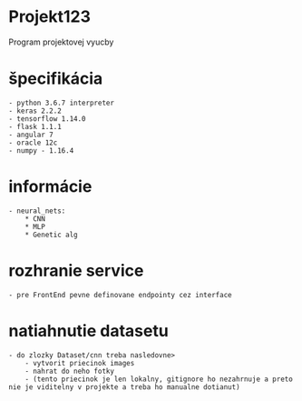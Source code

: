 # Projekt123
Program projektovej vyucby
# špecifikácia
    - python 3.6.7 interpreter
    - keras 2.2.2
    - tensorflow 1.14.0
    - flask 1.1.1
    - angular 7
    - oracle 12c
    - numpy - 1.16.4
# informácie
    - neural_nets:
        * CNN 
        * MLP
        * Genetic alg
# rozhranie service
    - pre FrontEnd pevne definovane endpointy cez interface
    
# natiahnutie datasetu
    - do zlozky Dataset/cnn treba nasledovne>
        - vytvorit priecinok images
        - nahrat do neho fotky
        - (tento priecinok je len lokalny, gitignore ho nezahrnuje a preto nie je viditelny v projekte a treba ho manualne dotianut)
